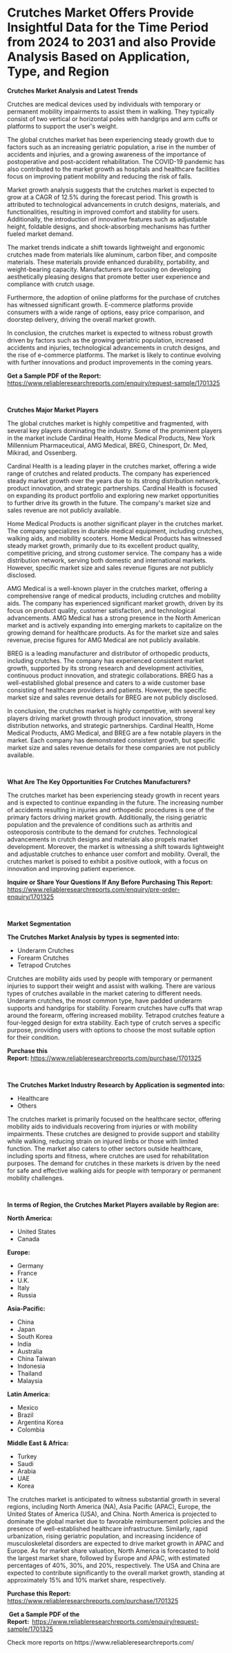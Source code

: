 <p><h1>Crutches Market Offers Provide Insightful Data for the Time Period from 2024 to 2031 and also Provide Analysis Based on Application, Type, and Region</h1></p><p><strong>Crutches Market Analysis and Latest Trends</strong></p>
<p><p>Crutches are medical devices used by individuals with temporary or permanent mobility impairments to assist them in walking. They typically consist of two vertical or horizontal poles with handgrips and arm cuffs or platforms to support the user's weight.</p><p>The global crutches market has been experiencing steady growth due to factors such as an increasing geriatric population, a rise in the number of accidents and injuries, and a growing awareness of the importance of postoperative and post-accident rehabilitation. The COVID-19 pandemic has also contributed to the market growth as hospitals and healthcare facilities focus on improving patient mobility and reducing the risk of falls.</p><p>Market growth analysis suggests that the crutches market is expected to grow at a CAGR of 12.5% during the forecast period. This growth is attributed to technological advancements in crutch designs, materials, and functionalities, resulting in improved comfort and stability for users. Additionally, the introduction of innovative features such as adjustable height, foldable designs, and shock-absorbing mechanisms has further fueled market demand.</p><p>The market trends indicate a shift towards lightweight and ergonomic crutches made from materials like aluminum, carbon fiber, and composite materials. These materials provide enhanced durability, portability, and weight-bearing capacity. Manufacturers are focusing on developing aesthetically pleasing designs that promote better user experience and compliance with crutch usage.</p><p>Furthermore, the adoption of online platforms for the purchase of crutches has witnessed significant growth. E-commerce platforms provide consumers with a wide range of options, easy price comparison, and doorstep delivery, driving the overall market growth.</p><p>In conclusion, the crutches market is expected to witness robust growth driven by factors such as the growing geriatric population, increased accidents and injuries, technological advancements in crutch designs, and the rise of e-commerce platforms. The market is likely to continue evolving with further innovations and product improvements in the coming years.</p></p>
<p><strong>Get a Sample PDF of the Report:&nbsp;</strong> <a href="https://www.reliableresearchreports.com/enquiry/request-sample/1701325">https://www.reliableresearchreports.com/enquiry/request-sample/1701325</a></p>
<p>&nbsp;</p>
<p><strong>Crutches Major Market Players</strong></p>
<p><p>The global crutches market is highly competitive and fragmented, with several key players dominating the industry. Some of the prominent players in the market include Cardinal Health, Home Medical Products, New York Millennium Pharmaceutical, AMG Medical, BREG, Chinesport, Dr. Med, Mikirad, and Ossenberg.</p><p>Cardinal Health is a leading player in the crutches market, offering a wide range of crutches and related products. The company has experienced steady market growth over the years due to its strong distribution network, product innovation, and strategic partnerships. Cardinal Health is focused on expanding its product portfolio and exploring new market opportunities to further drive its growth in the future. The company's market size and sales revenue are not publicly available.</p><p>Home Medical Products is another significant player in the crutches market. The company specializes in durable medical equipment, including crutches, walking aids, and mobility scooters. Home Medical Products has witnessed steady market growth, primarily due to its excellent product quality, competitive pricing, and strong customer service. The company has a wide distribution network, serving both domestic and international markets. However, specific market size and sales revenue figures are not publicly disclosed.</p><p>AMG Medical is a well-known player in the crutches market, offering a comprehensive range of medical products, including crutches and mobility aids. The company has experienced significant market growth, driven by its focus on product quality, customer satisfaction, and technological advancements. AMG Medical has a strong presence in the North American market and is actively expanding into emerging markets to capitalize on the growing demand for healthcare products. As for the market size and sales revenue, precise figures for AMG Medical are not publicly available.</p><p>BREG is a leading manufacturer and distributor of orthopedic products, including crutches. The company has experienced consistent market growth, supported by its strong research and development activities, continuous product innovation, and strategic collaborations. BREG has a well-established global presence and caters to a wide customer base consisting of healthcare providers and patients. However, the specific market size and sales revenue details for BREG are not publicly disclosed.</p><p>In conclusion, the crutches market is highly competitive, with several key players driving market growth through product innovation, strong distribution networks, and strategic partnerships. Cardinal Health, Home Medical Products, AMG Medical, and BREG are a few notable players in the market. Each company has demonstrated consistent growth, but specific market size and sales revenue details for these companies are not publicly available.</p></p>
<p>&nbsp;</p>
<p><strong>What Are The Key Opportunities For Crutches Manufacturers?</strong></p>
<p><p>The crutches market has been experiencing steady growth in recent years and is expected to continue expanding in the future. The increasing number of accidents resulting in injuries and orthopedic procedures is one of the primary factors driving market growth. Additionally, the rising geriatric population and the prevalence of conditions such as arthritis and osteoporosis contribute to the demand for crutches. Technological advancements in crutch designs and materials also propels market development. Moreover, the market is witnessing a shift towards lightweight and adjustable crutches to enhance user comfort and mobility. Overall, the crutches market is poised to exhibit a positive outlook, with a focus on innovation and improving patient experience.</p></p>
<p><strong>Inquire or Share Your Questions If Any Before Purchasing This Report:</strong> <a href="https://www.reliableresearchreports.com/enquiry/pre-order-enquiry/1701325">https://www.reliableresearchreports.com/enquiry/pre-order-enquiry/1701325</a></p>
<p>&nbsp;</p>
<p><strong>Market Segmentation</strong></p>
<p><strong>The Crutches Market Analysis by types is segmented into:</strong></p>
<p><ul><li>Underarm Crutches</li><li>Forearm Crutches</li><li>Tetrapod Crutches</li></ul></p>
<p><p>Crutches are mobility aids used by people with temporary or permanent injuries to support their weight and assist with walking. There are various types of crutches available in the market catering to different needs. Underarm crutches, the most common type, have padded underarm supports and handgrips for stability. Forearm crutches have cuffs that wrap around the forearm, offering increased mobility. Tetrapod crutches feature a four-legged design for extra stability. Each type of crutch serves a specific purpose, providing users with options to choose the most suitable option for their condition.</p></p>
<p><strong>Purchase this Report:&nbsp;</strong><a href="https://www.reliableresearchreports.com/purchase/1701325">https://www.reliableresearchreports.com/purchase/1701325</a></p>
<p>&nbsp;</p>
<p><strong>The Crutches Market Industry Research by Application is segmented into:</strong></p>
<p><ul><li>Healthcare</li><li>Others</li></ul></p>
<p><p>The crutches market is primarily focused on the healthcare sector, offering mobility aids to individuals recovering from injuries or with mobility impairments. These crutches are designed to provide support and stability while walking, reducing strain on injured limbs or those with limited function. The market also caters to other sectors outside healthcare, including sports and fitness, where crutches are used for rehabilitation purposes. The demand for crutches in these markets is driven by the need for safe and effective walking aids for people with temporary or permanent mobility challenges.</p></p>
<p>&nbsp;</p>
<p><strong>In terms of Region, the Crutches Market Players available by Region are:</strong></p>
<p>
    <p> <strong> North America: </strong>
        <ul>
            <li>United States</li>
            <li>Canada</li>
        </ul>
        </p> 
    <p> <strong> Europe: </strong>
        <ul>
            <li>Germany</li>
            <li>France</li>
            <li>U.K.</li>
            <li>Italy</li>
            <li>Russia</li>
        </ul>
        </p> 
    <p> <strong> Asia-Pacific: </strong>
        <ul>
            <li>China</li>
            <li>Japan</li>
            <li>South Korea</li>
            <li>India</li>
            <li>Australia</li>
            <li>China Taiwan</li>
            <li>Indonesia</li>
            <li>Thailand</li>
            <li>Malaysia</li>
        </ul>
        </p> 
    <p> <strong> Latin America: </strong>
        <ul>
            <li>Mexico</li>
            <li>Brazil</li>
            <li>Argentina Korea</li>
            <li>Colombia</li>
        </ul>
        </p> 
    <p> <strong> Middle East & Africa: </strong>
        <ul>
            <li>Turkey</li>
            <li>Saudi</li>
            <li>Arabia</li>
            <li>UAE</li>
            <li>Korea</li>
        </ul>
    </p>
    </p>
<p><p>The crutches market is anticipated to witness substantial growth in several regions, including North America (NA), Asia Pacific (APAC), Europe, the United States of America (USA), and China. North America is projected to dominate the global market due to favorable reimbursement policies and the presence of well-established healthcare infrastructure. Similarly, rapid urbanization, rising geriatric population, and increasing incidence of musculoskeletal disorders are expected to drive market growth in APAC and Europe. As for market share valuation, North America is forecasted to hold the largest market share, followed by Europe and APAC, with estimated percentages of 40%, 30%, and 20%, respectively. The USA and China are expected to contribute significantly to the overall market growth, standing at approximately 15% and 10% market share, respectively.</p></p>
<p><strong>Purchase this Report: </strong><a href="https://www.reliableresearchreports.com/purchase/1701325">https://www.reliableresearchreports.com/purchase/1701325</a></p>
<p>&nbsp;<strong>Get a Sample PDF of the Report:&nbsp;&nbsp;</strong><a href="https://www.reliableresearchreports.com/enquiry/request-sample/1701325">https://www.reliableresearchreports.com/enquiry/request-sample/1701325</a></p>
<p><strong></strong></p>
<p>Check more reports on https://www.reliableresearchreports.com/</p>